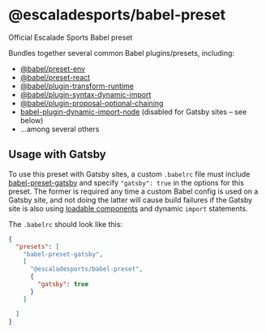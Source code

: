 # @escaladesports/babel-preset
Official Escalade Sports Babel preset

Bundles together several common Babel plugins/presets, including:
- [@babel/preset-env](https://babeljs.io/docs/en/babel-preset-env)
- [@babel/preset-react](https://babeljs.io/docs/en/babel-preset-react)
- [@babel/plugin-transform-runtime](https://babeljs.io/docs/en/babel-plugin-transform-runtime)
- [@babel/plugin-syntax-dynamic-import](https://babeljs.io/docs/en/babel-plugin-syntax-dynamic-import)
- [@babel/plugin-proposal-optional-chaining](https://babeljs.io/docs/en/babel-plugin-proposal-optional-chaining)
- [babel-plugin-dynamic-import-node](https://github.com/airbnb/babel-plugin-dynamic-import-node) (disabled for Gatsby sites – see below)
- ...among several others

## Usage with Gatsby
To use this preset with Gatsby sites, a custom `.babelrc` file must include [babel-preset-gatsby](https://www.npmjs.com/package/babel-preset-gatsby) and specify `"gatsby": true` in the options for this preset. The former is required any time a custom Babel config is used on a Gatsby site, and not doing the latter will cause build failures if the Gatsby site is also using [loadable components](https://www.gatsbyjs.org/packages/gatsby-plugin-loadable-components-ssr/) and dynamic `import` statements.

The `.babelrc` should look like this:
```json
{
  "presets": [
    "babel-preset-gatsby",
    [
      "@escaladesports/babel-preset",
      {
        "gatsby": true
      }
    ]

  ]
}
```
